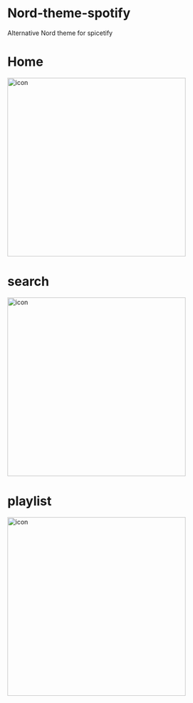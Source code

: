 # Nord-theme-spotify
Alternative Nord theme for spicetify

# Home

<img src="files/home.png" alt="icon" style="height:400px">

# search

<img src="files/search.png" alt="icon" style="height:400px">

# playlist

<img src="files/playlist.png" alt="icon" style="height:400px">
